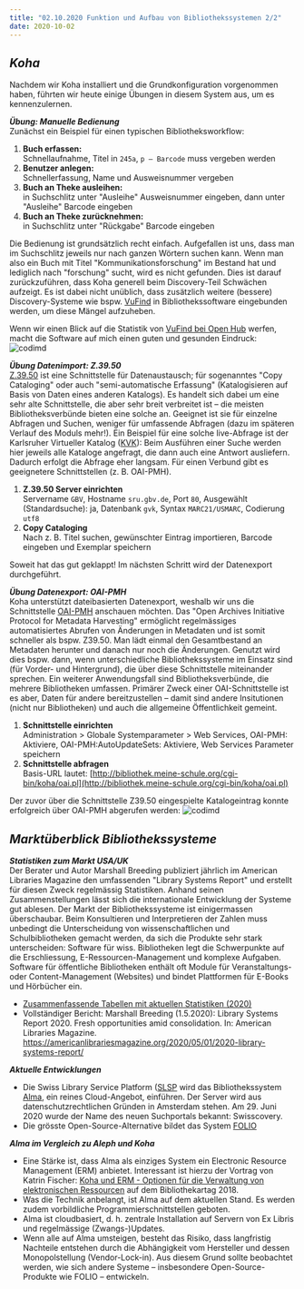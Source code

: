 ```yaml
---
title: "02.10.2020 Funktion und Aufbau von Bibliothekssystemen 2/2"
date: 2020-10-02
---
```

## *Koha*

Nachdem wir Koha installiert und die Grundkonfiguration vorgenommen haben, führten wir heute einige Übungen in diesem System aus, um es kennenzulernen.

***Übung: Manuelle Bedienung***  
Zunächst ein Beispiel für einen typischen Bibliotheksworkflow:

1. **Buch erfassen:**  
Schnellaufnahme, Titel in `245a`, `p – Barcode` muss vergeben werden  
2. **Benutzer anlegen:**  
Schnellerfassung, Name und Ausweisnummer vergeben  
3. **Buch an Theke ausleihen:**  
in Suchschlitz unter "Ausleihe" Ausweisnummer eingeben, dann unter "Ausleihe" Barcode eingeben  
4. **Buch an Theke zurücknehmen:**  
in Suchschlitz unter "Rückgabe" Barcode eingeben

Die Bedienung ist grundsätzlich recht einfach. Aufgefallen ist uns, dass man im Suchschlitz jeweils nur nach ganzen Wörtern suchen kann. Wenn man also ein Buch mit Titel "Kommunikationsforschung" im Bestand hat und lediglich nach "forschung" sucht, wird es nicht gefunden. Dies ist darauf zurückzuführen, dass Koha generell beim Discovery-Teil Schwächen aufzeigt. Es ist dabei nicht unüblich, dass zusätzlich weitere (bessere) Discovery-Systeme wie bspw. [VuFind]( https://vufind.org/vufind/) in Bibliothekssoftware eingebunden werden, um diese Mängel aufzuheben. 

Wenn wir einen Blick auf die Statistik von [VuFind bei Open Hub]( https://www.openhub.net/p/vufind) werfen, macht die Software auf mich einen guten und gesunden Eindruck:  
![codimd]({{site.baseurl}}/images/vufind.png)

***Übung Datenimport: Z.39.50***  
[Z.39.50](https://en.wikipedia.org/wiki/Z39.50) ist eine Schnittstelle für Datenaustausch; für sogenanntes "Copy Cataloging" oder auch "semi-automatische Erfassung" (Katalogisieren auf Basis von Daten eines anderen Katalogs). Es handelt sich dabei um eine sehr alte Schnittstelle, die aber sehr breit verbreitet ist – die meisten Bibliotheksverbünde bieten eine solche an. Geeignet ist sie für einzelne Abfragen und Suchen, weniger für umfassende Abfragen (dazu im späteren Verlauf des Moduls mehr!). Ein Beispiel für eine solche live-Abfrage ist der Karlsruher Virtueller Katalog ([KVK]( https://kvk.bibliothek.kit.edu/?digitalOnly=0&embedFulltitle=0&newTab=0)): Beim Ausführen einer Suche werden hier  jeweils alle Kataloge angefragt, die dann auch eine Antwort ausliefern. Dadurch erfolgt die Abfrage eher langsam. Für einen Verbund gibt es geeignetere Schnittstellen (z. B. OAI-PMH).

1. **Z.39.50 Server einrichten**  
Servername `GBV`, Hostname `sru.gbv.de`, Port `80`, Ausgewählt (Standardsuche): ja, Datenbank `gvk`, Syntax `MARC21/USMARC`, Codierung `utf8`
2. **Copy Cataloging**  
Nach z. B. Titel suchen, gewünschter Eintrag importieren, Barcode eingeben und Exemplar speichern

Soweit hat das gut geklappt! Im nächsten Schritt wird der Datenexport durchgeführt.

***Übung Datenexport: OAI-PMH***  
Koha unterstützt dateibasierten Datenexport, weshalb wir uns die Schnittstelle [OAI-PMH]( https://www.openarchives.org/pmh/) anschauen möchten. Das "Open Archives Initiative Protocol for Metadata Harvesting" ermöglicht regelmässiges automatisiertes Abrufen von Änderungen in Metadaten und ist somit schneller als bspw. Z39.50. Man lädt einmal den Gesamtbestand an Metadaten herunter und danach nur noch die Änderungen. Genutzt wird dies bspw. dann, wenn unterschiedliche Bibliothekssysteme im Einsatz sind (für Vorder- und Hintergrund), die über diese Schnittstelle miteinander sprechen. Ein weiterer Anwendungsfall sind Bibliotheksverbünde, die mehrere Bibliotheken umfassen. Primärer Zweck einer OAI-Schnittstelle ist es aber, Daten für andere bereitzustellen – damit sind andere Insitutionen (nicht nur Bibliotheken) und auch die allgemeine Öffentlichkeit gemeint. 
1. **Schnittstelle einrichten**  
Administration > Globale Systemparameter > Web Services, OAI-PMH: Aktiviere, OAI-PMH:AutoUpdateSets: Aktiviere, Web Services Parameter speichern
2. **Schnittstelle abfragen**  
Basis-URL lautet: [http://bibliothek.meine-schule.org/cgi-bin/koha/oai.pl](http://bibliothek.meine-schule.org/cgi-bin/koha/oai.pl)

Der zuvor über die Schnittstelle Z39.50 eingespielte Katalogeintrag konnte erfolgreich über OAI-PMH abgerufen werden:
![codimd]({{site.baseurl}}/images/oai_pmh.png)

## *Marktüberblick Bibliothekssysteme*

***Statistiken zum Markt USA/UK***  
Der Berater und Autor Marshall Breeding publiziert jährlich im American Libraries Magazine den umfassenden "Library Systems Report" und erstellt für diesen Zweck regelmässig Statistiken. Anhand seinen Zusammenstellungen lässt sich die internationale Entwicklung der Systeme gut ablesen. Der Markt der Bibliothekssysteme ist einigermassen überschaubar. Beim Konsultieren und Interpretieren der Zahlen muss unbedingt die Unterscheidung von wissenschaftlichen und Schulbibliotheken gemacht werden, da sich die Produkte sehr stark unterscheiden: Software für wiss. Bibliotheken legt die Schwerpunkte auf die Erschliessung, E-Ressourcen-Management und komplexe Aufgaben. Software für öffentliche Bibliotheken enthält oft Module für Veranstaltungs- oder Content-Management (Websites) und bindet Plattformen für E-Books und Hörbücher ein.
* [Zusammenfassende Tabellen mit aktuellen Statistiken (2020)](https://americanlibrariesmagazine.org/wp-content/uploads/2020/04/charts-for-2020-Library-Systems-Report.pdf)
* Vollständiger Bericht: Marshall Breeding (1.5.2020): Library Systems Report 2020. Fresh opportunities amid consolidation. In: American Libraries Magazine. <https://americanlibrariesmagazine.org/2020/05/01/2020-library-systems-report/>

***Aktuelle Entwicklungen***  
* Die Swiss Library Service Platform ([SLSP]( https://slsp.ch/de) wird das Bibliothekssystem [Alma]( https://www.exlibrisgroup.com/de/produkte/alma-cloudgestuetzte-bibliotheksplattform/), ein reines Cloud-Angebot, einführen. Der Server wird aus datenschutzrechtlichen Gründen in Amsterdam stehen. Am 29. Juni 2020 wurde der Name des neuen Suchportals bekannt: Swisscovery.
* Die grösste Open-Source-Alternative bildet das System [FOLIO]( https://www.folio.org)

***Alma im Vergleich zu Aleph und Koha***  
* Eine Stärke ist, dass Alma als einziges System ein Electronic Resource Management (ERM) anbietet. Interessant ist hierzu der Vortrag von Katrin Fischer: [Koha und ERM - Optionen für die Verwaltung von elektronischen Ressourcen](https://nbn-resolving.org/urn:nbn:de:0290-opus4-35840) auf dem Bibliothekartag 2018.
* Was die Technik anbelangt, ist Alma auf dem aktuellen Stand. Es werden zudem vorbildliche Programmierschnittstellen geboten.
* Alma ist cloudbasiert, d. h. zentrale Installation auf Servern von Ex Libris und regelmässige (Zwangs-)Updates.  
* Wenn alle auf Alma umsteigen, besteht das Risiko, dass langfristig Nachteile entstehen durch die Abhängigkeit vom Hersteller und dessen Monopolstellung (Vendor-Lock-in). Aus diesem Grund sollte beobachtet werden, wie sich andere Systeme – insbesondere Open-Source-Produkte wie FOLIO – entwickeln.

